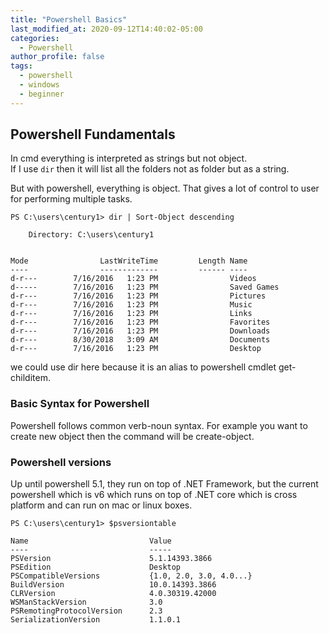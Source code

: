 ```yaml
---
title: "Powershell Basics"
last_modified_at: 2020-09-12T14:40:02-05:00
categories:
  - Powershell
author_profile: false
tags:
  - powershell
  - windows
  - beginner
---
```


## Powershell Fundamentals
In cmd everything is interpreted as strings but not object.  
If I use `dir` then it will list all the folders not as folder but as a string.

But with powershell, everything is object. That gives a lot of control to user for performing multiple tasks.

```
PS C:\users\century1> dir | Sort-Object descending                                                                                                         
                         
    Directory: C:\users\century1                                                                                                                              
                                                                                                                                                              
                                                                                                                                                              
Mode                LastWriteTime         Length Name                                                                                                         
----                -------------         ------ ----                                                                                                         
d-r---        7/16/2016   1:23 PM                Videos                                                                                                       
d-----        7/16/2016   1:23 PM                Saved Games                                                                                                  
d-r---        7/16/2016   1:23 PM                Pictures                                                                                                     
d-r---        7/16/2016   1:23 PM                Music                                                                                                        
d-r---        7/16/2016   1:23 PM                Links                                                                                                        
d-r---        7/16/2016   1:23 PM                Favorites                                                                                                    
d-r---        7/16/2016   1:23 PM                Downloads                                                                                                    
d-r---        8/30/2018   3:09 AM                Documents                                                                                                    
d-r---        7/16/2016   1:23 PM                Desktop 

```

we could use dir here because it is an alias to powershell cmdlet get-childitem.

### Basic Syntax for Powershell
Powershell follows common verb-noun syntax. For example you want to create new object then the command will be create-object.

### Powershell versions
Up until powershell 5.1, they run on top of .NET Framework, but the current powershell which is v6 which runs on top of .NET core which is cross platform and can run on mac or linux boxes.

```
PS C:\users\century1> $psversiontable                                                                                                                         
                                                                                                                                                              
Name                           Value                                                                                                                          
----                           -----                                                                                                                          
PSVersion                      5.1.14393.3866                                                                                                                 
PSEdition                      Desktop                                                                                                                        
PSCompatibleVersions           {1.0, 2.0, 3.0, 4.0...}                                                                                                        
BuildVersion                   10.0.14393.3866                                                                                                                
CLRVersion                     4.0.30319.42000                                                                                                                
WSManStackVersion              3.0                                                                                                                            
PSRemotingProtocolVersion      2.3                                                                                                                            
SerializationVersion           1.1.0.1 
```

